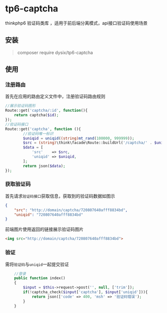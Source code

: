 # tp6-captcha

thinkphp6 验证码类库 ，适用于前后端分离模式，api接口验证码使用场景

## 安装
> composer require dysix/tp6-captcha



## 使用

### 注册路由

首先在应用的路由定义文件中，注册验证码路由规则

~~~php
//展示验证码图形
Route::get('captcha/:id', function(){
    return captcha($id);
});
//验证码接口
Route::get('captcha', function (){
        //验证码唯一标识
        $uniqid = uniqid((string)mt_rand(100000, 999999));
        $src = (string)\think\facade\Route::buildUrl('/captcha/' . $uniqid)->domain(true);
        $data = [
            'src'    => $src,
            'uniqid' => $uniqid,
        ];
        return json($data);
});
~~~

### 获取验证码

首先请求`验证码接口`获取信息，获取到的验证码数据如图示

```json
{
	"src": "http://domain/captcha/720807640afff8834bd",
	"uniqid": "720807640afff8834bd"
}
```

前端图片使用返回的链接展示验证码图片

```html
<img src="http://domain/captcha/720807640afff8834bd">
```

### 验证

需将`验证码`与`uniqid`一起提交验证

~~~php
	//登录
    public function index()
    {
    	$input = $this->request->post('', null, ['trim']);
    	if(!captcha_check($input['captcha'], $input['uniqid'])){
            return json(['code' => 400, 'msh' => '验证码错误');
        }
    }
~~~